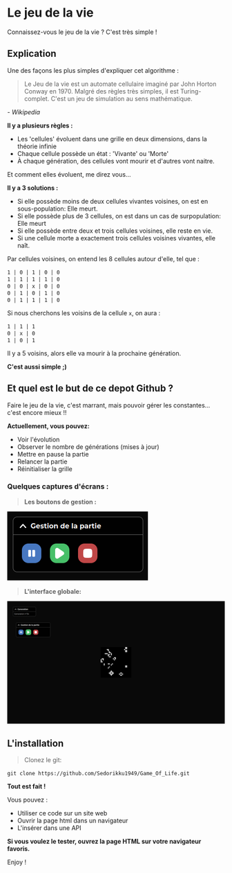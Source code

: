 # Le jeu de la vie

Connaissez-vous le jeu de la vie ? C'est très simple !

## Explication

Une des façons les plus simples d'expliquer cet algorithme :

> Le Jeu de la vie est un automate cellulaire imaginé par John Horton Conway en 1970. Malgré des règles très simples, il est Turing-complet. C'est un jeu de simulation au sens mathématique. 

*- Wikipedia*

**Il y a plusieurs règles :**
- Les 'cellules' évoluent dans une grille en deux dimensions, dans la théorie infinie
- Chaque cellule possède un état : 'Vivante' ou 'Morte'
- À chaque génération, des cellules vont mourir et d'autres vont naitre.

Et comment elles évoluent, me direz vous...

**Il y a 3 solutions :**
- Si elle possède moins de deux cellules vivantes voisines, on est en sous-population: Elle meurt.
- Si elle possède plus de 3 cellules, on est dans un cas de surpopulation: Elle meurt
- Si elle possède entre deux et trois cellules voisines, elle reste en vie.
- Si une cellule morte a exactement trois cellules voisines vivantes, elle naît.

Par cellules voisines, on entend les 8 cellules autour d'elle, tel que :
```
1 | 0 | 1 | 0 | 0
1 | 1 | 1 | 1 | 0
0 | 0 | x | 0 | 0
0 | 1 | 0 | 1 | 0
0 | 1 | 1 | 1 | 0
```

Si nous cherchons les voisins de la cellule `x`, on aura :
```
1 | 1 | 1
0 | x | 0
1 | 0 | 1
```

Il y a 5 voisins, alors elle va mourir à la prochaine génération.

**C'est aussi simple ;)**

## Et quel est le but de ce depot Github ?

Faire le jeu de la vie, c'est marrant, mais pouvoir gérer les constantes… c'est encore mieux !!

**Actuellement, vous pouvez:**
- Voir l'évolution
- Observer le nombre de générations (mises à jour)
- Mettre en pause la partie
- Relancer la partie
- Réinitialiser la grille

### Quelques captures d'écrans :

> **Les boutons de gestion :**

![manage.png](screenshots%2Fmanage.png)

> **L'interface globale:**

![screen.png](screenshots%2Fscreen.png)

## L'installation

> Clonez le git:
```
git clone https://github.com/Sedorikku1949/Game_Of_Life.git
```

**Tout est fait !**

Vous pouvez :
- Utiliser ce code sur un site web
- Ouvrir la page html dans un navigateur
- L'insérer dans une API

**Si vous voulez le tester, ouvrez la page HTML sur votre navigateur favoris.**

Enjoy !